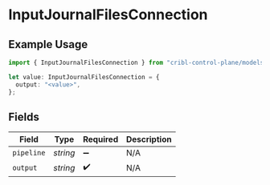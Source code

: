 # InputJournalFilesConnection

## Example Usage

```typescript
import { InputJournalFilesConnection } from "cribl-control-plane/models/operations";

let value: InputJournalFilesConnection = {
  output: "<value>",
};
```

## Fields

| Field              | Type               | Required           | Description        |
| ------------------ | ------------------ | ------------------ | ------------------ |
| `pipeline`         | *string*           | :heavy_minus_sign: | N/A                |
| `output`           | *string*           | :heavy_check_mark: | N/A                |